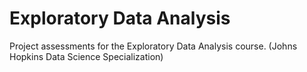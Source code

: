 # Exploratory Data Analysis

Project assessments for the Exploratory Data Analysis course. (Johns Hopkins Data Science Specialization)
